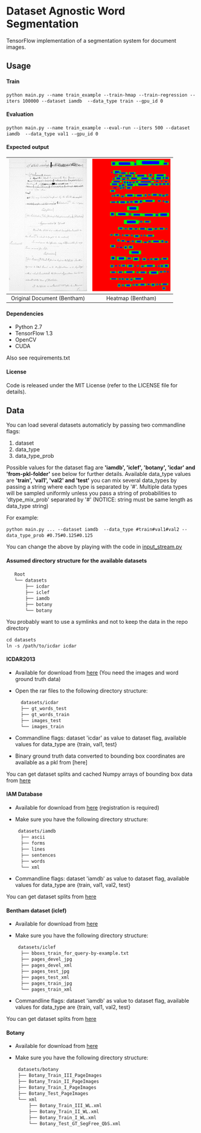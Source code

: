 # Dataset Agnostic Word Segmentation

TensorFlow implementation of a segmentation system for document images.

## Usage

#### Train

    python main.py --name train_example --train-hmap --train-regression --iters 100000 --dataset iamdb  --data_type train --gpu_id 0

#### Evaluation

    python main.py --name train_example --eval-run --iters 500 --dataset iamdb  --data_type val1 --gpu_id 0

#### Expected output
| [![Sample of Bentham (iclef) Document](img/iclef_sample.png)](img/iclef_sample.png)  | [![Sample of Bentham (iclef) Document heatmap](img/iclef_hmap_sample.png)](img/iclef_hmap_sample.png) |
|:---:|:---:|
| Original Document (Bentham) | Heatmap (Bentham) |


#### Dependencies
* Python 2.7
* TensorFlow 1.3
* OpenCV
* CUDA

Also see requirements.txt

#### License

Code is released under the MIT License (refer to the LICENSE file for details).

## Data

You can load several datasets automaticly by passing two commandline flags:

1. dataset
2. data_type
3. data_type_prob

Possible values for the dataset flag are **'iamdb', 'iclef', 'botany', 'icdar' and 'from-pkl-folder'** see below for further details. Available data_type values are **'train', 'val1', 'val2' and 'test'**
you can mix several data_types by passing a string where each type is separated by '#'. Multiple data types will be sampled uniformly unless you pass
a string of probabilities to 'dtype_mix_prob' separated by '#' (NOTICE: string must be same length as data_type string)

For example:

    python main.py ... --dataset iamdb  --data_type #train#val1#val2 --data_type_prob #0.75#0.125#0.125

You can change the above by playing with the code in [input_stream.py](settings/input_stream.py)

#### Assumed directory structure for the available datasets

       Root
       └── datasets
           ├── icdar
           ├── iclef
           ├── iamdb
           ├── botany
           └── botany

You probably want to use a symlinks and not to keep the data in the repo directory

    cd datasets
    ln -s /path/to/icdar icdar



#### ICDAR2013
* Available for download from [here](http://users.iit.demokritos.gr/~nstam/ICDAR2013HandSegmCont/BenchmarkingDataset/) (You need the images and word ground truth data)
* Open the rar files to the following directory structure:

        datasets/icdar
        ├── gt_words_test
        ├── gt_words_train
        ├── images_test
        └── images_train

* Commandline flags: dataset 'icdar' as value to dataset flag, available values for data_type are {train, val1, test}

* Binary ground truth data converted to bounding box coordinates are available as a pkl from [here]

You can get dataset splits and cached Numpy arrays of bounding box data from [here](https://drive.google.com/drive/folders/1QnDWjB2WmBIrNrE8lDvSJ99Oj8_TaMZq?usp=sharing)

#### IAM Database

* Available for download from [here](http://www.fki.inf.unibe.ch/databases/iam-handwriting-database/download-the-iam-handwriting-database) (registration is required)

* Make sure you have the following directory structure:

       datasets/iamdb
        ├── ascii
        ├── forms
        ├── lines
        ├── sentences
        ├── words
        └── xml

* Commandline flags: dataset 'iamdb' as value to dataset flag, available values for data_type are {train, val1, val2, test}

You can get dataset splits from [here](https://drive.google.com/drive/folders/1QnDWjB2WmBIrNrE8lDvSJ99Oj8_TaMZq?usp=sharing)

#### Bentham dataset (iclef)

* Available for download from [here](https://zenodo.org/record/52994)

* Make sure you have the following directory structure:

       datasets/iclef
        ├── bboxs_train_for_query-by-example.txt
        ├── pages_devel_jpg
        ├── pages_devel_xml
        ├── pages_test_jpg
        ├── pages_test_xml
        ├── pages_train_jpg
        └── pages_train_xml

* Commandline flags: dataset 'iamdb' as value to dataset flag, available values for data_type are {train, val1, val2, test}

You can get dataset splits from [here](https://drive.google.com/drive/folders/1QnDWjB2WmBIrNrE8lDvSJ99Oj8_TaMZq?usp=sharing)

#### Botany

* Available for download from [here](https://www.prhlt.upv.es/contests/icfhr2016-kws/data.html)

* Make sure you have the following directory structure:

       datasets/botany
       ├── Botany_Train_III_PageImages
       ├── Botany_Train_II_PageImages
       ├── Botany_Train_I_PageImages
       ├── Botany_Test_PageImages
       └── xml
           ├── Botany_Train_III_WL.xml
           ├── Botany_Train_II_WL.xml
           ├── Botany_Train_I_WL.xml
           └── Botany_Test_GT_SegFree_QbS.xml
